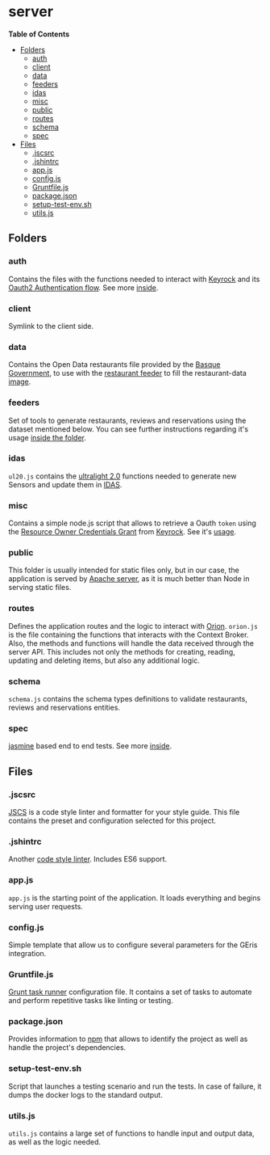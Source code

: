 # server

**Table of Contents**  

- [Folders](#folders)
  - [auth](#auth)
  - [client](#client)
  - [data](#data)
  - [feeders](#feeders)
  - [idas](#idas)
  - [misc](#misc)
  - [public](#public)
  - [routes](#routes)
  - [schema](#schema)
  - [spec](#spec)
- [Files](#files)
  - [.jscsrc](#jscsrc)
  - [.jshintrc](#jshintrc)
  - [app.js](#appjs)
  - [config.js](#configjs)
  - [Gruntfile.js](#gruntfilejs)
  - [package.json](#packagejson)
  - [setup-test-env.sh](#setup-test-envsh)
  - [utils.js](#utilsjs)

## Folders

### auth

Contains the files with the functions needed to interact with [Keyrock](http://catalogue.fiware.org/enablers/identity-management-keyrock) and its [Oauth2 Authentication flow](http://fiware-idm.readthedocs.io/en/latest/oauth2.html#oauth2-authentication). See more [inside](auth/README.md).

### client

Symlink to the client side.

### data

Contains the Open Data restaurants file provided by the [Basque Government](http://opendata.euskadi.eus/catalogo/-/restaurantes-asadores-sidrerias-bodegas-y-bares-de-pintxos-de-euskadi/), to use with the [restaurant feeder](feeders/README.md) to fill the restaurant-data [image](https://hub.docker.com/r/fiware/tutorials.tourguide-app.restaurant-data/).

### feeders

Set of tools to generate restaurants, reviews and reservations using the dataset mentioned below. You can see further instructions regarding it's usage [inside the folder](feeders/README.md).

### idas

`ul20.js` contains the [ultralight 2.0](https://github.com/telefonicaid/fiware-IoTAgent-Cplusplus/blob/release/1.0.2/doc/UL20_protocol.md) functions needed to generate new Sensors and update them in [IDAS](http://catalogue.fiware.org/enablers/backend-device-management-idas).

### misc

Contains a simple node.js script that allows to retrieve a Oauth `token` using the [Resource Owner Credentials Grant](http://fiware-idm.readthedocs.io/en/latest/oauth2.html#resource-owner-password-credentials-grant) from [Keyrock](http://catalogue.fiware.org/enablers/identity-management-keyrock). See it's [usage](misc/README.md).

### public

This folder is usually intended for static files only, but in our case, the application is served by [Apache server](https://httpd.apache.org/), as it is much better than Node in serving static files.

### routes

Defines the application routes and the logic to interact with [Orion](http://catalogue.fiware.org/enablers/publishsubscribe-context-broker-orion-context-broker). `orion.js` is the file containing the functions that interacts with the Context Broker. Also, the methods and functions will handle the data received through the server API. This includes not only the methods for creating, reading, updating and deleting items, but also any additional logic.

### schema

`schema.js` contains the schema types definitions to validate restaurants, reviews and reservations entities.  

### spec

[jasmine](http://jasmine.github.io/) based end to end tests. See more [inside](spec/README.md).

## Files

### .jscsrc

[JSCS](http://jscs.info/) is a code style linter and formatter for your style guide. This file contains the preset and configuration selected for this project.

### .jshintrc

Another [code style linter](http://jshint.com/). Includes ES6 support.

### app.js

`app.js` is the starting point of the application. It loads everything and begins serving user requests.

### config.js

Simple template that allow us to configure several parameters for the GEris integration.

### Gruntfile.js

[Grunt task runner](http://gruntjs.com/) configuration file. It contains a set of tasks to automate and perform repetitive tasks like linting or testing.

### package.json

Provides information to [npm](https://www.npmjs.com/) that allows to identify the project as well as handle the project's dependencies.

### setup-test-env.sh

Script that launches a testing scenario and run the tests. In case of failure, it dumps the docker logs to the standard output.

### utils.js

`utils.js` contains a large set of functions to handle input and output data, as well as the logic needed.
